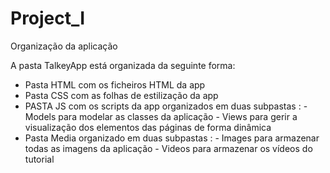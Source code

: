 # Project_I

Organização da aplicação

A pasta TalkeyApp está organizada da seguinte forma:
- Pasta HTML com os ficheiros HTML da app
- Pasta CSS com as folhas de estilização da app
- PASTA JS com os scripts da app organizados em duas subpastas :
      - Models para modelar as classes da aplicação 
      - Views para gerir a visualização dos elementos das páginas de forma dinâmica
- Pasta Media organizado em duas subpastas :
      - Images para armazenar todas as imagens da aplicação 
      - Videos para armazenar os vídeos do tutorial
      
